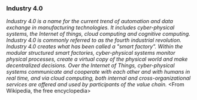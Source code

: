 ### Industry 4.0
*Industry 4.0 is a name for the current trend of automation and data exchange in manufacturing technologies. It includes cyber-physical systems, the Internet of things, cloud computing and cognitive computing. Industry 4.0 is commonly referred to as the fourth industrial revolution.*
*Industry 4.0 creates what has been called a "smart factory". Within the modular structured smart factories, cyber-physical systems monitor physical processes, create a virtual copy of the physical world and make decentralized decisions. Over the Internet of Things, cyber-physical systems communicate and cooperate with each other and with humans in real time, and via cloud computing, both internal and cross-organizational services are offered and used by participants of the value chain.*
                                                                 <From Wikipedia, the free encyclopedia>
                                                                                   
